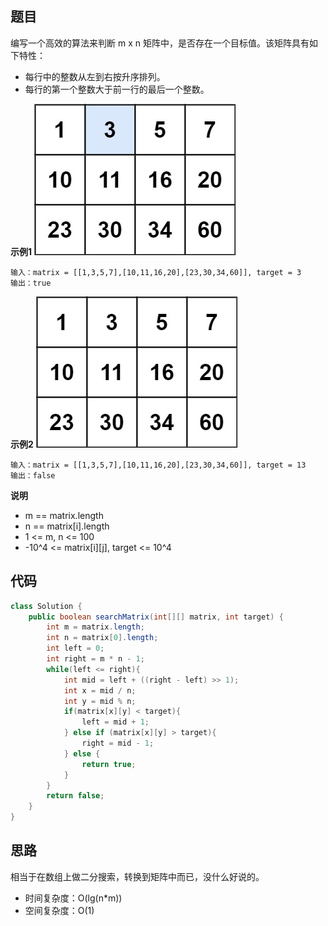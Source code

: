 ## 题目
编写一个高效的算法来判断 m x n 矩阵中，是否存在一个目标值。该矩阵具有如下特性：

* 每行中的整数从左到右按升序排列。
* 每行的第一个整数大于前一行的最后一个整数。

**示例1**
![](static/74_1.jpeg)
```
输入：matrix = [[1,3,5,7],[10,11,16,20],[23,30,34,60]], target = 3
输出：true
```

**示例2**
![](static/74_2.jpeg)
```
输入：matrix = [[1,3,5,7],[10,11,16,20],[23,30,34,60]], target = 13
输出：false
```

**说明**
* m == matrix.length
* n == matrix[i].length
* 1 <= m, n <= 100
* -10^4 <= matrix[i][j], target <= 10^4

## 代码
```JAVA
class Solution {
    public boolean searchMatrix(int[][] matrix, int target) {
        int m = matrix.length;
        int n = matrix[0].length;
        int left = 0;
        int right = m * n - 1;
        while(left <= right){
            int mid = left + ((right - left) >> 1);
            int x = mid / n;
            int y = mid % n;
            if(matrix[x][y] < target){
                left = mid + 1;
            } else if (matrix[x][y] > target){
                right = mid - 1;
            } else {
                return true;
            }
        }
        return false;
    }
}
```

## 思路

相当于在数组上做二分搜索，转换到矩阵中而已，没什么好说的。

* 时间复杂度：O(lg(n*m))
* 空间复杂度：O(1)